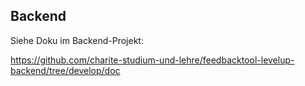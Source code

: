 ## Backend 

Siehe Doku im Backend-Projekt:

https://github.com/charite-studium-und-lehre/feedbacktool-levelup-backend/tree/develop/doc